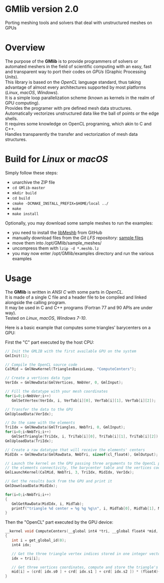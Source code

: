 # GMlib version 2.0
Porting meshing tools and solvers that deal with unstructured meshes on GPUs

# Overview
The purpose of the **GMlib** is to provide programmers of solvers or automated meshers in the field of scientific computing with an easy, fast and transparent way to port their codes on *GPUs* (Graphic Processing Units).  
This library is based on the *OpenCL* language standard, thus taking advantage of almost every architectures supported by most platforms (*Linux*, *macOS*, *Windows*).  
It is a simple loop parallelization scheme (known as kernels in the realm of GPU computing).  
Provides the programer with pre defined mesh data structures.  
Automatically vectorizes unstructured data like the ball of points or the edge shells.  
It requires some knowledge on OpenCL programing, which akin to C and C++.  
Handles transparently the transfer and vectorization of mesh data structures.


# Build for *Linux* or *macOS*
Simply follow these steps:
- unarchive the ZIP file
- `cd GMlib-master`
- `mkdir build`
- `cd build`
- `cmake -DCMAKE_INSTALL_PREFIX=$HOME/local ../`
- `make`
- `make install`

Optionally, you may download some sample meshes to run the examples:
- you need to install the [libMeshb](https://github.com/LoicMarechal/libMeshb) from GitHub
- manually download files from the *Git LFS* repository: [sample files](sample_meshes/)
- move them into /opt/GMlib/sample_meshes/
- uncompress them with `lzip -d *.meshb.lz`
- you may now enter /opt/GMlib/examples directory and run the various examples

# Usage
The **GMlib** is written in *ANSI C* with some parts in *OpenCL*.  
It is made of a single C file and a header file to be compiled and linked alongside the calling program.  
It may be used in C and C++ programs (Fortran 77 and 90 APIs are under way).  
Tested on *Linux*, *macOS*, *Windows 7-10*.

Here is a basic example that computes some triangles' barycenters on a GPU:

First the "C" part executed by the host CPU:
```C++
// Init the GMLIB with the first available GPU on the system
GmlInit(1);

// Compile the OpenCL source code
CalMid = GmlNewKernel(TrianglesBasicLoop, "ComputeCenters");

// Create a vertices data type
VerIdx = GmlNewData(GmlVertices, NmbVer, 0, GmlInput);

// Fill the datatype with your mesh coordinates
for(i=0;i<NmbVer;i++)
   GmlSetVertex(VerIdx, i, VerTab[i][0], VerTab[i][1], VerTab[i][2]);

// Transfer the data to the GPU
GmlUploadData(VerIdx);

// Do the same with the elements
TriIdx = GmlNewData(GmlTriangles, NmbTri, 0, GmlInput);
for(i=0;i<NmbTri;i++)
   GmlSetTriangle(TriIdx, i, TriTab[i][0], TriTab[i][1], TriTab[i][2]);
GmlUploadData(TriIdx);

// Create a raw datatype that will receive the elements' centers
MidIdx = GmlNewData(GmlRawData, NmbTri, sizeof(cl_float4), GmlOutput);

// Launch the kernel on the GPU passing three arguments to the OpenCL procedure:
// the elements connectivity, the barycenter table and the vertices coordinates
GmlLaunchKernel(CalMid, NmbTri, 3, TriIdx, MidIdx, VerIdx);

// Get the results back from the GPU and print it
GmlDownloadData(MidIdx);

for(i=0;i<NmbTri;i++)
{
   GmlGetRawData(MidIdx, i, MidTab);
   printf("triangle %d center = %g %g %g\n", i, MidTab[0], MidTab[1], MidTab[2]);
}
```

Then the "OpenCL" part executed by the GPU device:
```C++
__kernel void ComputeCenters(__global int4 *tri, __global float4 *mid, __global float4 *crd)
{
   int i = get_global_id(0);
   int4 idx;

   // Get the three triangle vertex indices stored in one integer vector
   idx = tri[i];

   // Get three vertices coordinates, compute and store the triangle's middle
   mid[i] = (crd[ idx.s0 ] + crd[ idx.s1 ] + crd[ idx.s2 ]) * (float4){1/3,1/3,1/3,0};
}
```
